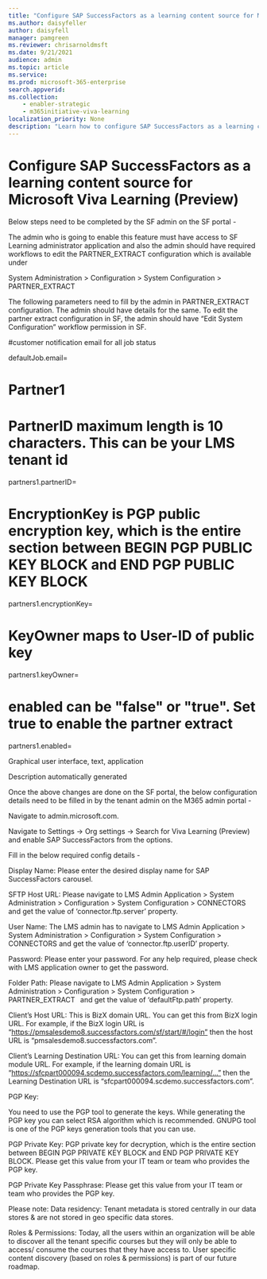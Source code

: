 ```yaml
---
title: "Configure SAP SuccessFactors as a learning content source for Microsoft Viva Learning (Preview)"
ms.author: daisyfeller
author: daisyfell
manager: pamgreen
ms.reviewer: chrisarnoldmsft
ms.date: 9/21/2021
audience: admin
ms.topic: article
ms.service: 
ms.prod: microsoft-365-enterprise
search.appverid: 
ms.collection: 
    - enabler-strategic
    - m365initiative-viva-learning
localization_priority: None
description: "Learn how to configure SAP SuccessFactors as a learning content source for Microsoft Viva Learning (Preview)."
---
```


# Configure SAP SuccessFactors as a learning content source for Microsoft Viva Learning (Preview)

Below steps need to be completed by the SF admin on the SF portal -  

The admin who is going to enable this feature must have access to SF Learning administrator application and also the admin should have required workflows to edit the PARTNER_EXTRACT configuration which is available under  

System Administration > Configuration > System Configuration > PARTNER_EXTRACT 

The following parameters need to fill by the admin in PARTNER_EXTRACT configuration. The admin should have details for the same. To edit the partner extract configuration in SF, the admin should have “Edit System Configuration” workflow permission in SF.

#customer notification email for all job status

defaultJob.email=

# Partner1 

# PartnerID maximum length is 10 characters. This can be your LMS tenant id 

partners1.partnerID=

# EncryptionKey is PGP public encryption key, which is the entire section between BEGIN PGP PUBLIC KEY BLOCK and END PGP PUBLIC KEY BLOCK 

partners1.encryptionKey=

# KeyOwner maps to User-ID of public key 

partners1.keyOwner=

# enabled can be "false" or "true". Set true to enable the partner extract 

partners1.enabled=

Graphical user interface, text, application

Description automatically generated

Once the above changes are done on the SF portal, the below configuration details need to be filled in by the tenant admin on the M365 admin portal -

Navigate to admin.microsoft.com.

Navigate to Settings -> Org settings -> Search for Viva Learning (Preview) and enable SAP SuccessFactors from the options.

Fill in the below required config details -  

Display Name: Please enter the desired display name for SAP SuccessFactors carousel.

SFTP Host URL: Please navigate to LMS Admin Application > System Administration > Configuration > System Configuration > CONNECTORS and get the value of ‘connector.ftp.server’ property.

User Name: The LMS admin has to navigate to LMS Admin Application > System Administration > Configuration > System Configuration > CONNECTORS and get the value of ‘connector.ftp.userID’ property.

Password: Please enter your password. For any help required, please check with LMS application owner to get the password.

Folder Path: Please navigate to LMS Admin Application > System Administration > Configuration > System Configuration > PARTNER_EXTRACT   and get the value of ‘defaultFtp.path’ property.

Client’s Host URL: This is BizX domain URL. You can get this from BizX login URL. For example, if the BizX login URL is “https://pmsalesdemo8.successfactors.com/sf/start/#/login” then the host URL is “pmsalesdemo8.successfactors.com”.  

Client’s Learning Destination URL: You can get this from learning domain module URL. For example, if the learning domain URL is “https://sfcpart000094.scdemo.successfactors.com/learning/...” then the Learning Destination URL is “sfcpart000094.scdemo.successfactors.com”.

PGP Key:

You need to use the PGP tool to generate the keys. While generating the PGP key you can select RSA algorithm which is recommended. GNUPG tool is one of the PGP keys generation tools that you can use.

PGP Private Key: PGP private key for decryption, which is the entire section between BEGIN PGP PRIVATE KEY BLOCK and END PGP PRIVATE KEY BLOCK.
Please get this value from your IT team or team who provides the PGP key.

PGP Private Key Passphrase: Please get this value from your IT team or team who provides the PGP key.

Please note: Data residency: Tenant metadata is stored centrally in our data stores & are not stored in geo specific data stores.

Roles & Permissions: Today, all the users within an organization will be able to discover all the tenant specific courses but they will only be able to access/ consume the courses that they have access to. User specific content discovery (based on roles & permissions) is part of our future roadmap.
